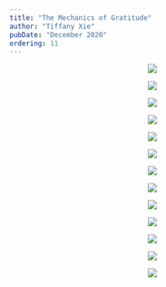 ```yaml
---
title: "The Mechanics of Gratitude"
author: "Tiffany Xie"
pubDate: "December 2020"
ordering: 11
---
```


<center>

![](/assets/zine/z3/mechanics-of-gratitude/The-Mechanics-of-Gratitude-1-01.png)

![](/assets/zine/z3/mechanics-of-gratitude/The-Mechanics-of-Gratitude-2-01.png)

![](/assets/zine/z3/mechanics-of-gratitude/The-Mechanics-of-Gratitude-3-01.png)

![](/assets/zine/z3/mechanics-of-gratitude/The-Mechanics-of-Gratitude-4-01.png)

![](/assets/zine/z3/mechanics-of-gratitude/The-Mechanics-of-Gratitude-5-01.png)

![](/assets/zine/z3/mechanics-of-gratitude/The-Mechanics-of-Gratitude-6-01.png)

![](/assets/zine/z3/mechanics-of-gratitude/The-Mechanics-of-Gratitude-7-01.png)

![](/assets/zine/z3/mechanics-of-gratitude/The-Mechanics-of-Gratitude-8-01.png)

![](/assets/zine/z3/mechanics-of-gratitude/The-Mechanics-of-Gratitude-9-01.png)

![](/assets/zine/z3/mechanics-of-gratitude/The-Mechanics-of-Gratitude-10-01.png)

![](/assets/zine/z3/mechanics-of-gratitude/The-Mechanics-of-Gratitude-11-01.png)

![](/assets/zine/z3/mechanics-of-gratitude/The-Mechanics-of-Gratitude-12-01.png)

![](/assets/zine/z3/mechanics-of-gratitude/The-Mechanics-of-Gratitude-13-01.png)

</center>
